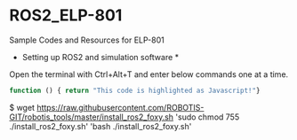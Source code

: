 # ROS2_ELP-801
Sample Codes and Resources for ELP-801

* Setting up ROS2 and simulation software *

Open the terminal with Ctrl+Alt+T and enter below commands one at a time.

```js
function () { return "This code is highlighted as Javascript!"}
```


$ wget https://raw.githubusercontent.com/ROBOTIS-GIT/robotis_tools/master/install_ros2_foxy.sh
'sudo chmod 755 ./install_ros2_foxy.sh'
'bash ./install_ros2_foxy.sh'
